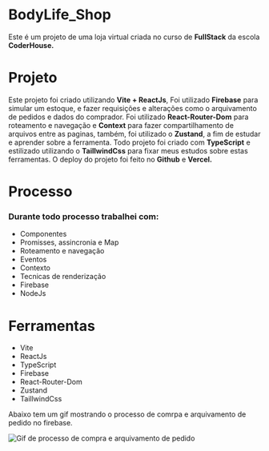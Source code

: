 # BodyLife_Shop

Este é um projeto de uma loja virtual criada no curso de **FullStack** da escola **CoderHouse.**

# Projeto

Este projeto foi criado utilizando **Vite + ReactJs**, Foi utilizado **Firebase** para simular um estoque, e fazer requisições e alterações como o arquivamento de pedidos e dados do comprador. Foi utilizado **React-Router-Dom** para roteamento e navegação e **Context** para fazer compartilhamento de arquivos entre as paginas, também, foi utilizado o **Zustand**, a fim de estudar e aprender sobre a ferramenta.
Todo projeto foi criado com  **TypeScript** e estilizado utilizando o  **TaillwindCss** para fixar meus estudos sobre estas ferramentas.
O deploy do projeto foi feito no **Github** e **Vercel.**

# Processo

### Durante todo processo trabalhei com:

- Componentes
- Promisses, assincronia e Map
- Roteamento e navegação
- Eventos
- Contexto
- Tecnicas de renderização
- Firebase
- NodeJs

# Ferramentas

- Vite
- ReactJs
- TypeScript
- Firebase
- React-Router-Dom
- Zustand
- TaillwindCss

Abaixo tem um gif mostrando o processo de comrpa e arquivamento de pedido no firebase.

![Gif de processo de compra e arquivamento de pedido](public/processo_de_compra.gif)



